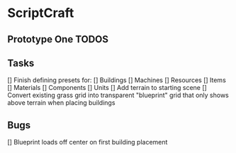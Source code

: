 # ScriptCraft
Prototype One TODOS
---

## Tasks
[] Finish defining presets for:
    [] Buildings
    [] Machines
    [] Resources
    [] Items
    [] Materials
    [] Components
    [] Units
[] Add terrain to starting scene
[] Convert existing grass grid into transparent "blueprint" grid that only shows above terrain when placing buildings

## Bugs
[] Blueprint loads off center on first building placement


